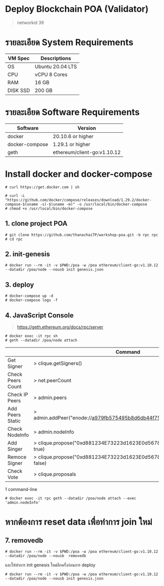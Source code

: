 # Deploy Blockchain POA (Validator)
> networkid 39

# รายละเอียด System Requirements
|VM Spec  | Descriptions     |
|---------|------------------|
|OS       | Ubuntu 20.04 LTS |
|CPU      |vCPU 8 Cores      |
|RAM      |16 GB             |
|DISK SSD | 200 GB           |

# รายละเอียด Software Requirements
| Software      | Version           |
|---------------|-------------------|
|docker         | 20.10.6 or higher |
|docker-compose | 1.29.1 or higher  |
|geth  | ethereum/client-go:v1.10.12 |

# Install docker and docker-compose
```
# curl https://get.docker.com | sh

# curl -L "https://github.com/docker/compose/releases/download/1.29.2/docker-compose-$(uname -s)-$(uname -m)" -o /usr/local/bin/docker-compose
# chmod +x /usr/local/bin/docker-compose
```
## 1. clone project POA
```
# git clone https://github.com/thanachaiTP/workshop-poa.git -b rpc rpc
# cd rpc
```

## 2. init-genesis
```
# docker run --rm -it -v $PWD:/poa -w /poa ethereum/client-go:v1.10.12 --datadir /poa/node --nousb init genesis.json
```


## 3. deploy
```
# docker-compose up -d
# docker-compose logs -f
```

## 4. JavaScript Console

> https://geth.ethereum.org/docs/rpc/server

```
# docker exec -it rpc sh
# geth --datadir /poa/node attach
```

|                   |                   Command                                             |
|-------------------|-----------------------------------------------------------------------|
|Get Signer         | > clique.getSigners()                                                 |
|Check Peers Count  | > net.peerCount                                                       |
|Check IP Peers     | > admin.peers                                                         |
|Add Peers Static   | > admin.addPeer("enode://a979fb575495b8d6db44f75@52.16.188.185:30303")|
|Check NodeInfo     | > admin.nodeInfo                                                      |
|Add Singer         | > clique.propose("0xd881234E73223d1623E0d56789942eA1c0B67890", true)  |
|Remoce Signer      | > clique.propose("0xd881234E73223d1623E0d56789942eA1c0B67890", false) |
|Check Vote         | > clique.proposals                                                    |

1 command-line
```
# docker exec -it rpc geth --datadir /poa/node attach --exec 'admin.nodeInfo'
```
# หากต้องการ reset data เพื่อทำการ join ใหม่
## 7. removedb
```
# docker run --rm -it -v $PWD:/poa -w /poa ethereum/client-go:v1.10.12 --datadir /poa/node --nousb  removedb
```
และให้ทำการ init genesis ใหม่อีกครั้งก่อนการ deploy
```
# docker run --rm -it -v $PWD:/poa -w /poa ethereum/client-go:v1.10.12 --datadir /poa/node --nousb init genesis.json
```

